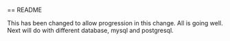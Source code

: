 == README

This has been changed to allow progression in this change. All is going well. Next will do with different database, mysql and postgresql.


